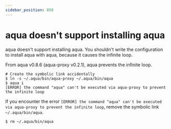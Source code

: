 ```yaml
---
sidebar_position: 850
---
```


# aqua doesn't support installing aqua

aqua doesn't support installing aqua.
You shouldn't write the configuration to install aqua with aqua,
because it causes the infinite loop.

From aqua v0.8.6 (aqua-proxy v0.2.1), aqua prevents the infinite loop.

```console
# Create the symbolic link accidentally
$ ln -s ~/.aqua/bin/aqua-proxy ~/.aqua/bin/aqua
$ aqua i
[ERROR] the command "aqua" can't be executed via aqua-proxy to prevent the infinite loop
```

If you encounter the error `[ERROR] the command "aqua" can't be executed via aqua-proxy to prevent the infinite loop`,
remove the symbolic link `~/.aqua/bin/aqua`.

```console
$ rm ~/.aqua/bin/aqua
```
